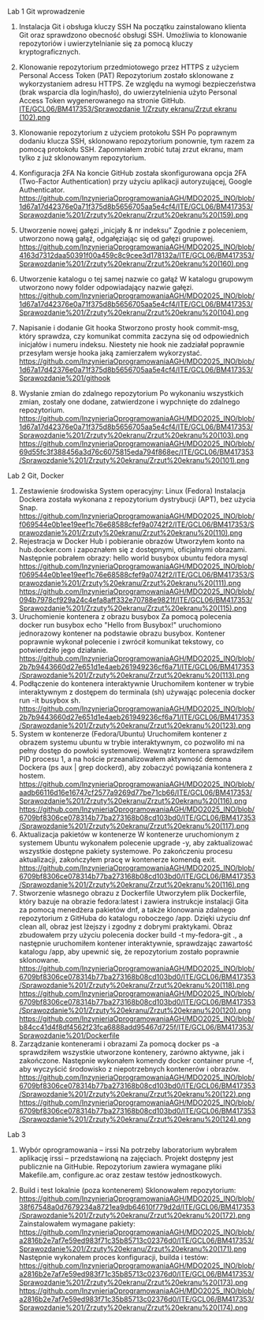Lab 1 Git wprowadzenie
1. Instalacja Git i obsługa kluczy SSH
Na początku zainstalowano klienta Git oraz sprawdzono obecność obsługi SSH. Umożliwia to klonowanie repozytoriów i uwierzytelnianie się za pomocą kluczy kryptograficznych.

2. Klonowanie repozytorium przedmiotowego przez HTTPS z użyciem Personal Access Token (PAT)
Repozytorium zostało sklonowane z wykorzystaniem adresu HTTPS. Ze względu na wymogi bezpieczeństwa (brak wsparcia dla login/hasło), do uwierzytelnienia użyto Personal Access Token wygenerowanego na stronie GitHub.
[ITE/GCL06/BM417353/Sprawozdanie 1/Zrzuty ekranu/Zrzut ekranu (102).png](https://github.com/InzynieriaOprogramowaniaAGH/MDO2025_INO/blob/25693861ac96ded84a2f349056de99a50ce603ee/ITE/GCL06/BM417353/Sprawozdanie%201/Zrzuty%20ekranu/Zrzut%20ekranu%20(102).png)

4. Klonowanie repozytorium z użyciem protokołu SSH
Po poprawnym dodaniu klucza SSH, sklonowano repozytorium ponownie, tym razem za pomocą protokołu SSH. Zapomniałem zrobić tutaj zrzut ekranu, mam tylko z już sklonowanym repozytorium.

5. Konfiguracja 2FA 
Na koncie GitHub została skonfigurowana opcja 2FA (Two-Factor Authentication) przy użyciu aplikacji autoryzującej, Google Authenticator.
https://github.com/InzynieriaOprogramowaniaAGH/MDO2025_INO/blob/1d67a17d42376e0a71f375d8b5656705aa5e4cf4/ITE/GCL06/BM417353/Sprawozdanie%201/Zrzuty%20ekranu/Zrzut%20ekranu%20(159).png

6. Utworzenie nowej gałęzi „inicjały & nr indeksu”
Zgodnie z poleceniem, utworzono nową gałąź, odgałęziając się od gałęzi grupowej.
https://github.com/InzynieriaOprogramowaniaAGH/MDO2025_INO/blob/4163d7312daa50391f00a459c8c9cee3d178132a/ITE/GCL06/BM417353/Sprawozdanie%201/Zrzuty%20ekranu/Zrzut%20ekranu%20(160).png
10. Utworzenie katalogu o tej samej nazwie co gałąź
W katalogu grupowym utworzono nowy folder odpowiadający nazwie gałęzi.
https://github.com/InzynieriaOprogramowaniaAGH/MDO2025_INO/blob/1d67a17d42376e0a71f375d8b5656705aa5e4cf4/ITE/GCL06/BM417353/Sprawozdanie%201/Zrzuty%20ekranu/Zrzut%20ekranu%20(104).png
11. Napisanie i dodanie Git hooka
Stworzono prosty hook commit-msg, który sprawdza, czy komunikat commita zaczyna się od odpowiednich inicjałów i numeru indeksu. Niestety nie hook nie zadziałał poprawnie przesyłam wersje hooka jaką zamierzałem wykorzystać.
https://github.com/InzynieriaOprogramowaniaAGH/MDO2025_INO/blob/1d67a17d42376e0a71f375d8b5656705aa5e4cf4/ITE/GCL06/BM417353/Sprawozdanie%201/githook
12. Wysłanie zmian do zdalnego repozytorium
Po wykonaniu wszystkich zmian, zostały one dodane, zatwierdzone i wypchnięte do zdalnego repozytorium.
https://github.com/InzynieriaOprogramowaniaAGH/MDO2025_INO/blob/1d67a17d42376e0a71f375d8b5656705aa5e4cf4/ITE/GCL06/BM417353/Sprawozdanie%201/Zrzuty%20ekranu/Zrzut%20ekranu%20(103).png
https://github.com/InzynieriaOprogramowaniaAGH/MDO2025_INO/blob/69d55fc3f388456a3d76c6075815eda794f868ec/ITE/GCL06/BM417353/Sprawozdanie%201/Zrzuty%20ekranu/Zrzut%20ekranu%20(101).png

Lab 2
Git, Docker
1. Zestawienie środowiska
System operacyjny: Linux (Fedora)
Instalacja Dockera została wykonana z repozytorium dystrybucji (APT), bez użycia Snap.
https://github.com/InzynieriaOprogramowaniaAGH/MDO2025_INO/blob/f069544e0b1ee19eef1c76e68588cfef9a0742f2/ITE/GCL06/BM417353/Sprawozdanie%201/Zrzuty%20ekranu/Zrzut%20ekranu%20(110).png
2. Rejestracja w Docker Hub i pobieranie obrazów
Utworzyłem konto na hub.docker.com i zapoznałem się z dostępnymi, oficjalnymi obrazami. Następnie pobrałem obrazy: hello world busybox ubuntu fedora mysql
https://github.com/InzynieriaOprogramowaniaAGH/MDO2025_INO/blob/f069544e0b1ee19eef1c76e68588cfef9a0742f2/ITE/GCL06/BM417353/Sprawozdanie%201/Zrzuty%20ekranu/Zrzut%20ekranu%20(111).png
https://github.com/InzynieriaOprogramowaniaAGH/MDO2025_INO/blob/094b7978cf929a24c4efa8aff332e70788e9821f/ITE/GCL06/BM417353/Sprawozdanie%201/Zrzuty%20ekranu/Zrzut%20ekranu%20(115).png
4. Uruchomienie kontenera z obrazu busybox
Za pomocą polecenia docker run busybox echo "Hello from Busybox!" uruchomiono jednorazowy kontener na podstawie obrazu busybox. Kontener poprawnie wykonał polecenie i zwrócił komunikat tekstowy, co potwierdziło jego działanie.
https://github.com/InzynieriaOprogramowaniaAGH/MDO2025_INO/blob/2b7b9443660d27e651d1e4aeb261949236cf6a71/ITE/GCL06/BM417353/Sprawozdanie%201/Zrzuty%20ekranu/Zrzut%20ekranu%20(113).png
5. Podłączenie do kontenera interaktywnie 
Uruchomiłem kontener w trybie interaktywnym z dostępem do terminala (sh) używając polecenia docker run -it busybox sh.
https://github.com/InzynieriaOprogramowaniaAGH/MDO2025_INO/blob/2b7b9443660d27e651d1e4aeb261949236cf6a71/ITE/GCL06/BM417353/Sprawozdanie%201/Zrzuty%20ekranu/Zrzut%20ekranu%20(123).png
6. System w kontenerze (Fedora/Ubuntu)
Uruchomiłem kontener z obrazem systemu ubuntu w trybie interaktywnym, co pozwoliło mi na pełny dostęp do powłoki systemowej. Wewnątrz kontenera sprawdziłem PID procesu 1, a na hoście przeanalizowałem aktywność demona Dockera (ps aux | grep dockerd), aby zobaczyć powiązania kontenera z hostem.
https://github.com/InzynieriaOprogramowaniaAGH/MDO2025_INO/blob/aadb66116d16e16747cf2577a9269d77be71cb66/ITE/GCL06/BM417353/Sprawozdanie%201/Zrzuty%20ekranu/Zrzut%20ekranu%20(116).png
https://github.com/InzynieriaOprogramowaniaAGH/MDO2025_INO/blob/6709bf8306ce078314b77ba273168b08cd103bd0/ITE/GCL06/BM417353/Sprawozdanie%201/Zrzuty%20ekranu/Zrzut%20ekranu%20(117).png
7. Aktualizacja pakietów w kontenerze
W kontenerze uruchomionym z systemem Ubuntu wykonałem polecenie upgrade -y, aby zaktualizować wszystkie dostępne pakiety systemowe. Po zakończeniu procesu aktualizacji, zakończyłem pracę w kontenerze komendą exit.
https://github.com/InzynieriaOprogramowaniaAGH/MDO2025_INO/blob/6709bf8306ce078314b77ba273168b08cd103bd0/ITE/GCL06/BM417353/Sprawozdanie%201/Zrzuty%20ekranu/Zrzut%20ekranu%20(116).png
8. Stworzenie własnego obrazu z Dockerfile
Utworzyłem plik Dockerfile, który bazuje na obrazie fedora:latest i zawiera instrukcje instalacji Gita za pomocą menedżera pakietów dnf, a także klonowania zdalnego repozytorium z GitHuba do katalogu roboczego /app. Dzięki użyciu dnf clean all, obraz jest lżejszy i zgodny z dobrymi praktykami.
Obraz zbudowałem przy użyciu polecenia docker build -t my-fedora-git ., a następnie uruchomiłem kontener interaktywnie, sprawdzając zawartość katalogu /app, aby upewnić się, że repozytorium zostało poprawnie sklonowane.
https://github.com/InzynieriaOprogramowaniaAGH/MDO2025_INO/blob/6709bf8306ce078314b77ba273168b08cd103bd0/ITE/GCL06/BM417353/Sprawozdanie%201/Zrzuty%20ekranu/Zrzut%20ekranu%20(118).png
https://github.com/InzynieriaOprogramowaniaAGH/MDO2025_INO/blob/6709bf8306ce078314b77ba273168b08cd103bd0/ITE/GCL06/BM417353/Sprawozdanie%201/Zrzuty%20ekranu/Zrzut%20ekranu%20(120).png
https://github.com/InzynieriaOprogramowaniaAGH/MDO2025_INO/blob/b84cc41d4f8df4562f23fca6888add95467d725f/ITE/GCL06/BM417353/Sprawozdanie%201/Dockerfile
10. Zarządzanie kontenerami i obrazami
Za pomocą docker ps -a sprawdziłem wszystkie utworzone kontenery, zarówno aktywne, jak i zakończone. Następnie wykonałem komendy docker container prune -f, aby wyczyścić środowisko z niepotrzebnych kontenerów i obrazów.
https://github.com/InzynieriaOprogramowaniaAGH/MDO2025_INO/blob/6709bf8306ce078314b77ba273168b08cd103bd0/ITE/GCL06/BM417353/Sprawozdanie%201/Zrzuty%20ekranu/Zrzut%20ekranu%20(122).png
https://github.com/InzynieriaOprogramowaniaAGH/MDO2025_INO/blob/6709bf8306ce078314b77ba273168b08cd103bd0/ITE/GCL06/BM417353/Sprawozdanie%201/Zrzuty%20ekranu/Zrzut%20ekranu%20(124).png

Lab 3

1. Wybór oprogramowania – irssi
Na potrzeby laboratorium wybrałem aplikację irssi – przedstawioną na zajęciach. Projekt dostępny jest publicznie na GitHubie. Repozytorium zawiera wymagane pliki Makefile.am, configure.ac oraz zestaw testów jednostkowych.

2. Build i test lokalnie (poza kontenerem)
Sklonowałem repozytorium:
https://github.com/InzynieriaOprogramowaniaAGH/MDO2025_INO/blob/38f67548a0d7679234a8721ea9db64610f779d2d/ITE/GCL06/BM417353/Sprawozdanie%201/Zrzuty%20ekranu/Zrzut%20ekranu%20(172).png
Zainstalowałem wymagane pakiety:
https://github.com/InzynieriaOprogramowaniaAGH/MDO2025_INO/blob/a2816b2e7af7e59ed983f71c35b85713c02376d0/ITE/GCL06/BM417353/Sprawozdanie%201/Zrzuty%20ekranu/Zrzut%20ekranu%20(171).png
Następnie wykonałem proces konfiguracji, builda i testów:
https://github.com/InzynieriaOprogramowaniaAGH/MDO2025_INO/blob/a2816b2e7af7e59ed983f71c35b85713c02376d0/ITE/GCL06/BM417353/Sprawozdanie%201/Zrzuty%20ekranu/Zrzut%20ekranu%20(173).png
https://github.com/InzynieriaOprogramowaniaAGH/MDO2025_INO/blob/a2816b2e7af7e59ed983f71c35b85713c02376d0/ITE/GCL06/BM417353/Sprawozdanie%201/Zrzuty%20ekranu/Zrzut%20ekranu%20(174).png
